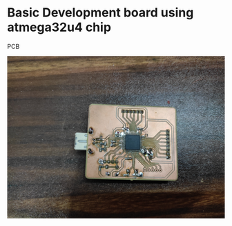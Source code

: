 # Basic Development board using atmega32u4 chip

PCB 

![PCB ](https://github.com/theonlyakhil/CNC-Milled-PCB-/blob/main/ATMEGA32u4_DEV_BOARD/pcb_image.jpg)